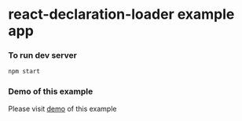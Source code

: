 # **react-declaration-loader** example app

### To run dev server
```bash
npm start
```
### Demo of this example

Please visit [demo](https://kudla.github.io/react-declaration-loader/) of this example

